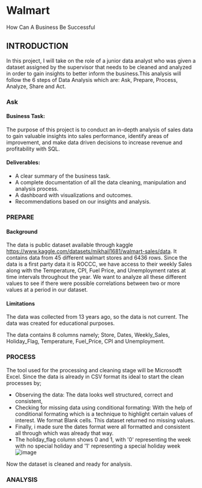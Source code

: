 # Walmart
How Can A Business Be Successful

## INTRODUCTION
In this project, I will take on the role of a junior data analyst who was given a dataset assigned by the supervisor that needs to be 
 cleaned and analyzed in order to gain insights to  better inform the business.This analysis will follow the 6 steps of Data Analysis 
 which are: Ask, Prepare, Process, Analyze, Share and Act.

### Ask
#### Business Task:
The purpose of this project is to conduct an in-depth analysis of sales data to gain valuable insights into sales performance, identify 
 areas of improvement, and make data driven decisions to increase revenue and profitability with SQL.

#### Deliverables:
+ A clear summary of the business task.
+ A complete documentation of all the data cleaning, manipulation and analysis process.
+ A dashboard with visualizations  and outcomes.
+ Recommendations based on our insights and analysis.

### PREPARE
#### Background
The data is public dataset available through kaggle https://www.kaggle.com/datasets/mikhail1681/walmart-sales/data. It contains data 
 from 45 different walmart stores and 6436 rows. Since the data is a first party data it is ROCCC, we have access to their weekly Sales 
 along with  the Temperature, CPI, Fuel Price, and Unemployment rates at time intervals  throughout the year. We want to analyze all 
 these different values to see if there were possible correlations between two or more values at a period in our dataset. 

 #### Limitations
 The data was collected from 13 years ago, so the data is not current. The data was created for educational purposes.

 The data contains 8 columns namely; Store, Dates, Weekly_Sales, Holiday_Flag, Temperature, Fuel_Price, CPI and Unemployment.

### PROCESS
The tool used for the processing and cleaning stage will be Microsodft Excel. Since the data is already in CSV format its ideal to 
 start the clean processes by;
 + Observing the data: The data looks well structured, correct and consistent, 
 + Checking for missing data using conditional formating: With the help of conditional formating which is a technique to highlight 
   certain values of interest. We format Blank cells. This dataset returned no missing values.
 + Finally, i made sure the dates format were all formatted and consistent all through which was already that way.
 + The holiday_flag column shows 0 and 1, with '0' representing the week with no special holiday and '1' representing a special holiday 
   week
![image](https://github.com/user-attachments/assets/8bcabf07-fb01-4034-9c09-8928e352453b)

Now the dataset is cleaned and ready for analysis.


### ANALYSIS
  
 
 
